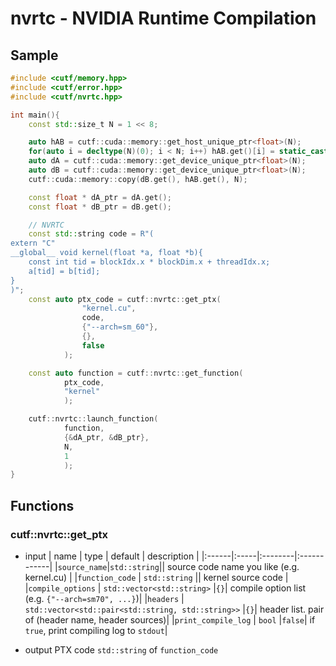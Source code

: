 # nvrtc - NVIDIA Runtime Compilation

## Sample
```cpp
#include <cutf/memory.hpp>
#include <cutf/error.hpp>
#include <cutf/nvrtc.hpp>

int main(){
	const std::size_t N = 1 << 8;

	auto hAB = cutf::cuda::memory::get_host_unique_ptr<float>(N);
	for(auto i = decltype(N)(0); i < N; i++) hAB.get()[i] = static_cast<float>(i);
	auto dA = cutf::cuda::memory::get_device_unique_ptr<float>(N);
	auto dB = cutf::cuda::memory::get_device_unique_ptr<float>(N);
	cutf::cuda::memory::copy(dB.get(), hAB.get(), N);

	const float * dA_ptr = dA.get();
	const float * dB_ptr = dB.get();

	// NVRTC
	const std::string code = R"(
extern "C"
__global__ void kernel(float *a, float *b){
	const int tid = blockIdx.x * blockDim.x + threadIdx.x;
	a[tid] = b[tid];
}
)";
	const auto ptx_code = cutf::nvrtc::get_ptx(
				"kernel.cu",
				code,
				{"--arch=sm_60"},
				{},
				false
			);

	const auto function = cutf::nvrtc::get_function(
			ptx_code,
			"kernel"
			);

	cutf::nvrtc::launch_function(
			function,
			{&dA_ptr, &dB_ptr},
			N,
			1
			);
}

```

## Functions
###  cutf::nvrtc::get_ptx
- input
|  name | type | default | description |
|:------|:-----|:--------|:------------|
|`source_name`|`std::string`|| source code name you like (e.g. kernel.cu) |
|`function_code` | `std::string` || kernel source code |
|`compile_options` | `std::vector<std::string>` |`{}`| compile option list (e.g. `{"--arch=sm70", ...}`)|
|`headers` | `std::vector<std::pair<std::string, std::string>>` |`{}`| header list. pair of (header name, header sources)|
|`print_compile_log` | `bool` |`false`| if `true`, print compiling log to `stdout`|

- output
PTX code `std::string` of `function_code`
